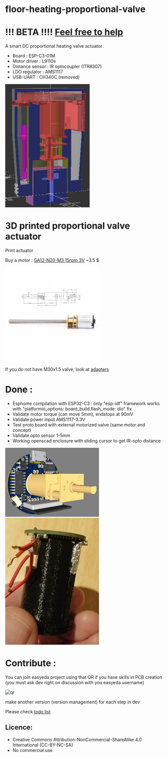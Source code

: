# floor-heating-proportional-valve

# !!! BETA !!!! [Feel free to help](https://github.com/nliaudat/floor-heating-proportional-valve/blob/main/todo.md)

A smart DC proportional heating valve actuator

- Board : ESP-C3-01M
- Motor driver : L9110s
- Distance sensor : IR optocoupler (ITR8307)
- LDO regulator : AMS1117
- USB-UART : CH340C (removed)

<img src="https://github.com/nliaudat/floor-heating-proportional-valve/blob/main/imgs/demo1.gif">

# 3D printed proportional valve actuator 
Print actuator

Buy a motor : [GA12-N20-M3 15rpm 3V](https://fr.aliexpress.com/item/4000311295036.html?spm=a2g0s.12269583.0.0.18834b0ejbgKSj) ~3.5 $

<img src="https://github.com/nliaudat/floor-heating-proportional-valve/blob/main/imgs/GA12YN20-M3_dimensions.png" width="300">

If you do not have M30x1.5 valve, look at [adapters](https://github.com/nliaudat/floor-heating-proportional-valve/tree/main/adapters)

# Done :
- Esphome compilation with ESP32-C3 : only "esp-idf" framework works with "platformio_options: board_build.flash_mode: dio" fix
- Validate motor torque (can move 5mm), endstops at 90mV
- Validate power input AMS1117-3.3V
- Test proto board with external motorized valve (same motor and concept)
- Validate opto sensor 1-5mm
- Working openscad enclosure with sliding cursor to get IR-opto distance

<img src="https://github.com/nliaudat/floor-heating-proportional-valve/blob/main/imgs/proto_board.jpg" width="300">
<img src="https://github.com/nliaudat/floor-heating-proportional-valve/blob/main/imgs/2022-12-04%2017.08.jpg" width="300">

# Contribute :
You can join easyeda project using that QR if you have skills in PCB creation (you must ask dev right on discussion with you easyeda username)

![qr](https://user-images.githubusercontent.com/6782613/190206632-bd1e3e5f-6982-4284-9096-a39a20921d45.png)

make another version (version management) for each step in dev

Please check [todo list](https://github.com/nliaudat/floor-heating-proportional-valve/blob/main/todo.md)

## Licence: 
* Creative Commons Attribution-NonCommercial-ShareAlike 4.0 International (CC-BY-NC-SA)
* No commercial use
